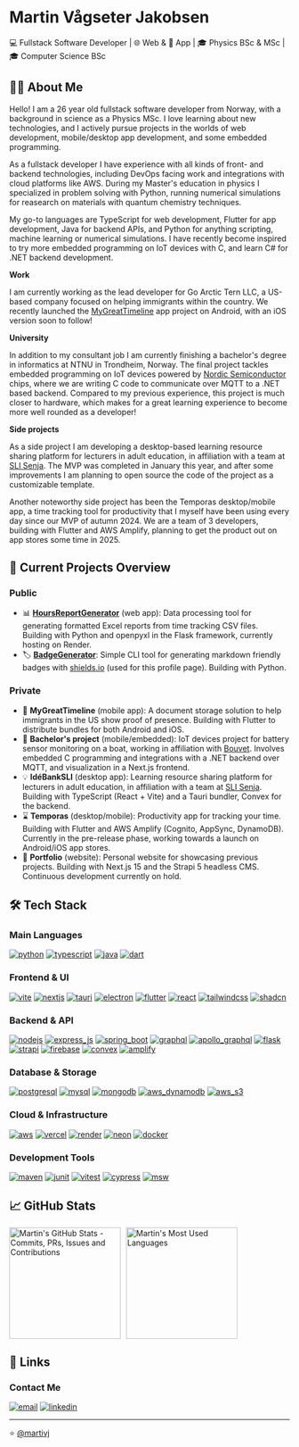 # Martin Vågseter Jakobsen

💻 Fullstack Software Developer | 🌐 Web & 📱 App | 🎓 Physics BSc & MSc | 🎓 Computer Science BSc

<!-- <p style="display: flex; justify-content: start; gap: 6px;">
  <a href="#about">🧑‍💻 About Me</a> •
  <a href="#projects">🔭 Projects</a> •
  <a href="#tech-stack">🛠️ Tech Stack</a> •
  <a href="#stats">📈 Stats</a> •
  <a href="#links">🔗 Links</a>
</p> -->

<h2 id="about">🧑‍💻 About Me</h2>

Hello! I am a 26 year old fullstack software developer from Norway, with a background in science as a Physics MSc. 
I love learning about new technologies, and I actively pursue projects in the worlds of web development, mobile/desktop app development, and some embedded programming. 

As a fullstack developer I have experience with all kinds of front- and backend technologies, including DevOps facing work and integrations with cloud platforms like AWS.
During my Master's education in physics I specialized in problem solving with Python, running numerical simulations for reasearch on materials with quantum chemistry techniques.

My go-to languages are TypeScript for web development, Flutter for app development, Java for backend APIs, and Python for anything scripting, machine learning or numerical simulations.
I have recently become inspired to try more embedded programming on IoT devices with C, and learn C# for .NET backend development.

**Work**

I am currently working as the lead developer for Go Arctic Tern LLC, a US-based company focused on helping immigrants within the country. 
We recently launched the [MyGreatTimeline](https://play.google.com/store/apps/details?id=com.arctictern.mygreattimeline) app project on Android, with an iOS version soon to follow!

**University**

In addition to my consultant job I am currently finishing a bachelor's degree in informatics at NTNU in Trondheim, Norway. 
The final project tackles embedded programming on IoT devices powered by [Nordic Semiconductor](https://www.nordicsemi.com/) chips, where we are writing C code to communicate over MQTT to a .NET based backend. 
Compared to my previous experience, this project is much closer to hardware, which makes for a great learning experience to become more well rounded as a developer!

**Side projects**

As a side project I am developing a desktop-based learning resource sharing platform for lecturers in adult education, in affiliation with a team at [SLI Senja](https://sli-senja.no/). 
The MVP was completed in January this year, and after some improvements I am planning to open source the code of the project as a customizable template. 

Another noteworthy side project has been the Temporas desktop/mobile app, a time tracking tool for productivity that I myself have been using every day since our MVP of autumn 2024. 
We are a team of 3 developers, building with Flutter and AWS Amplify, planning to get the product out on app stores some time in 2025.

<h2 id="projects">🔭 Current Projects Overview</h2>

### Public

- 📊 [**HoursReportGenerator**](https://github.com/martivj/HoursReportGenerator) (web app): Data processing tool for generating formatted Excel reports from time tracking CSV files. Building with Python and openpyxl in the Flask framework, currently hosting on Render.
- 🏷️ [**BadgeGenerator**](https://github.com/martivj/BadgeGenerator): Simple CLI tool for generating markdown friendly badges with [shields.io](https://shields.io/) (used for this profile page). Building with Python.

### Private

- 📄 **MyGreatTimeline** (mobile app): A document storage solution to help immigrants in the US show proof of presence. Building with Flutter to distribute bundles for both Android and iOS.
- 📳 **Bachelor's project** (mobile/embedded): IoT devices project for battery sensor monitoring on a boat, working in affiliation with [Bouvet](https://www.bouvet.no/). Involves embedded C programming and integrations with a .NET backend over MQTT, and visualization in a Next.js frontend.
- 💡 **IdéBankSLI** (desktop app): Learning resource sharing platform for lecturers in adult education, in affiliation with a team at [SLI Senja](https://sli-senja.no/). Building with TypeScript (React + Vite) and a Tauri bundler, Convex for the backend.
- ⌛ **Temporas** (desktop/mobile): Productivity app for tracking your time. Building with Flutter and AWS Amplify (Cognito, AppSync, DynamoDB). Currently in the pre-release phase, working towards a launch on Android/iOS app stores.
- 💼 **Portfolio** (website): Personal website for showcasing previous projects. Building with Next.js 15 and the Strapi 5 headless CMS. Continuous development currently on hold.

<h2 id="tech-stack">🛠️ Tech Stack</h2>

### Main Languages

[![python][python-badge]][python-url]
[![typescript][typescript-badge]][typescript-url]
[![java][java-badge]][java-url]
[![dart][dart-badge]][dart-url]

### Frontend & UI

[![vite][vite-badge]][vite-url]
[![nextjs][nextjs-badge]][nextjs-url]
[![tauri][tauri-badge]][tauri-url]
[![electron][electron-badge]][electron-url]
[![flutter][flutter-badge]][flutter-url]
[![react][react-badge]][react-url]
[![tailwindcss][tailwindcss-badge]][tailwindcss-url]
[![shadcn][shadcn-badge]][shadcn-url]

### Backend & API

[![nodejs][nodejs-badge]][nodejs-url]
[![express_js][express_js-badge]][express_js-url]
[![spring_boot][spring_boot-badge]][spring_boot-url]
[![graphql][graphql-badge]][graphql-url]
[![apollo_graphql][apollo_graphql-badge]][apollo_graphql-url]
[![flask][flask-badge]][flask-url]
[![strapi][strapi-badge]][strapi-url]
[![firebase][firebase-badge]][firebase-url]
[![convex][convex-badge]][convex-url]
[![amplify][amplify-badge]][amplify-url]

### Database & Storage

[![postgresql][postgresql-badge]][postgresql-url]
[![mysql][mysql-badge]][mysql-url]
[![mongodb][mongodb-badge]][mongodb-url]
[![aws_dynamodb][aws_dynamodb-badge]][aws_dynamodb-url]
[![aws_s3][aws_s3-badge]][aws_s3-url]

### Cloud & Infrastructure

[![aws][aws-badge]][aws-url]
[![vercel][vercel-badge]][vercel-url]
[![render][render-badge]][render-url]
[![neon][neon-badge]][neon-url]
[![docker][docker-badge]][docker-url]

### Development Tools

[![maven][maven-badge]][maven-url]
[![junit][junit-badge]][junit-url]
[![vitest][vitest-badge]][vitest-url]
[![cypress][cypress-badge]][cypress-url]
[![msw][msw-badge]][msw-url]

<h2 id="stats">📈 GitHub Stats</h2>

<div style="display: flex; gap: 10px;">
  <img 
    height=200 
    src="https://github-readme-stats-git-master-martivj-private.vercel.app/api?username=martivj&show_icons=true&theme=github_dark_dimmed&line_height=29" 
    alt="Martin's GitHub Stats - Commits, PRs, Issues and Contributions" />
  <img 
    height=200 
    src="https://github-readme-stats-git-master-martivj-private.vercel.app/api/top-langs/?username=martivj&layout=donut&theme=github_dark_dimmed&hide=jupyter%20notebook" 
    alt="Martin's Most Used Languages" />
</div>

<h2 id="links">🔗 Links</h2>

### Contact Me

[![email][email-badge]][email-url]
[![linkedin][linkedin-badge]][linkedin-url]

<!-- ### Portfolio (WIP)

[![portfolio][portfolio-badge]][portfolio-url] -->

---

⭐️ [@martivj](https://github.com/martivj/martivj)

<!-- Variables -->

[portfolio-url]: https://martivj.com
[portfolio-badge]: https://img.shields.io/badge/martivj.com-9bc2ef?style=for-the-badge&logo=vercel&logoColor=08374a&labelColor=ffffff

<!-- ----------------------------------------------------------------------------- -->
<!-- ------------------------------ Badge Variables ------------------------------ -->
<!-- ----- Generated with the https://github.com/martivj/BadgeGenerator tool ----- -->
<!-- --------------- Copy and paste the variables in your .md file --------------- -->
<!-- ----------------------------------------------------------------------------- -->

[tauri-url]: https://tauri.app/
[tauri-badge]: https://tinyurl.com/29cu2oxf
[typescript-url]: https://www.typescriptlang.org/
[typescript-badge]: https://tinyurl.com/23pnj6gx
[react-url]: https://react.dev/
[react-badge]: https://tinyurl.com/24w53fdk
[nodejs-url]: https://nodejs.org/
[nodejs-badge]: https://tinyurl.com/29xtvttt
[tailwindcss-url]: https://tailwindcss.com/
[tailwindcss-badge]: https://tinyurl.com/2dcvbp6q
[dart-url]: https://dart.dev/
[dart-badge]: https://tinyurl.com/29m48xkt
[flutter-url]: https://flutter.dev/
[flutter-badge]: https://tinyurl.com/22dyujfc
[python-url]: https://www.python.org/
[python-badge]: https://tinyurl.com/26vvmywy
[graphql-url]: https://graphql.org/
[graphql-badge]: https://tinyurl.com/2bmau9rf
[nextjs-url]: https://nextjs.org/
[nextjs-badge]: https://tinyurl.com/2bxnhgfa
[vite-url]: https://vitejs.dev/
[vite-badge]: https://tinyurl.com/2c9wghoe
[mongodb-url]: https://www.mongodb.com/
[mongodb-badge]: https://tinyurl.com/2bjzwupl
[mysql-url]: https://www.mysql.com/
[mysql-badge]: https://tinyurl.com/2cdtlcbq
[aws_dynamodb-url]: https://aws.amazon.com/dynamodb/
[aws_dynamodb-badge]: https://tinyurl.com/23cl3867
[aws-url]: https://aws.amazon.com/
[aws-badge]: https://tinyurl.com/28sz48vr
[spring_boot-url]: https://spring.io/projects/spring-boot
[spring_boot-badge]: https://tinyurl.com/24u7el2e
[express_js-url]: https://expressjs.com/
[express_js-badge]: https://tinyurl.com/2arnfjdh
[apollo_graphql-url]: https://www.apollographql.com/
[apollo_graphql-badge]: https://tinyurl.com/273e5raq
[flask-url]: https://flask.palletsprojects.com/
[flask-badge]: https://img.shields.io/badge/Flask-000000?style=for-the-badge&logo=flask&logoColor=000000&labelColor=ffffff
[strapi-url]: https://strapi.io/
[strapi-badge]: https://tinyurl.com/27phpql3
[linkedin-url]: https://linkedin.com/in/martin-vågseter-jakobsen-57157a224/
[linkedin-badge]: https://tinyurl.com/25tqk9q9
[vercel-url]: https://vercel.com/
[vercel-badge]: https://img.shields.io/badge/Vercel-000000?style=for-the-badge&logo=vercel&logoColor=000000&labelColor=ffffff
[convex-url]: https://convex.dev/
[convex-badge]: https://tinyurl.com/2aunghuu
[java-url]: https://www.java.com/
[java-badge]: https://tinyurl.com/2bz9zcz6
[shadcn-url]: https://ui.shadcn.com/
[shadcn-badge]: https://tinyurl.com/25kqhe73
[render-url]: https://render.com/
[render-badge]: https://img.shields.io/badge/Render-000000?style=for-the-badge&logo=render&logoColor=000000&labelColor=ffffff
[maven-url]: https://maven.apache.org/
[maven-badge]: https://tinyurl.com/2doa8a6l
[neon-url]: https://neon.tech/
[neon-badge]: https://tinyurl.com/2898gwjx
[postgresql-url]: https://www.postgresql.org/
[postgresql-badge]: https://tinyurl.com/29x8okq5
[cypress-url]: https://www.cypress.io/
[cypress-badge]: https://tinyurl.com/23d2838n
[vitest-url]: https://vitest.dev/
[vitest-badge]: https://tinyurl.com/23tbre44
[junit-url]: https://junit.org/
[junit-badge]: https://tinyurl.com/28f8ztkq
[amplify-url]: https://aws.amazon.com/amplify/
[amplify-badge]: https://tinyurl.com/29u9y623
[firebase-url]: https://firebase.google.com/
[firebase-badge]: https://tinyurl.com/2xmyceet
[aws_s3-url]: https://aws.amazon.com/s3/
[aws_s3-badge]: https://tinyurl.com/2bmjxtay
[docker-url]: https://www.docker.com/
[docker-badge]: https://tinyurl.com/278rykn6
[email-url]: mailto:martinvagseterjakobsen@yahoo.no
[email-badge]: https://tinyurl.com/27f9hqvj
[msw-url]: https://mswjs.io/
[msw-badge]: https://tinyurl.com/2cj82qur
[electron-url]: https://www.electronjs.org/
[electron-badge]: https://tinyurl.com/2anapt3o
